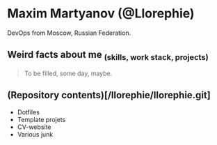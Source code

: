 # Maxim Martyanov (@Llorephie)

DevOps from Moscow, Russian Federation.

## Weird facts about me <sub>(skills, work stack, projects)</sub>

> To be filled, some day, maybe.

## (Repository contents)[/llorephie/llorephie.git]

- Dotfiles
- Template projets
- CV-website
- Various junk
